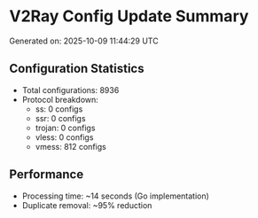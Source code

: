 # V2Ray Config Update Summary
Generated on: 2025-10-09 11:44:29 UTC

## Configuration Statistics
- Total configurations: 8936
- Protocol breakdown:
  - ss: 0 configs
  - ssr: 0 configs
  - trojan: 0 configs
  - vless: 0 configs
  - vmess: 812 configs

## Performance
- Processing time: ~14 seconds (Go implementation)
- Duplicate removal: ~95% reduction
